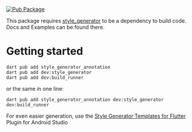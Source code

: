 [![Pub Package](https://img.shields.io/pub/v/style_generator_annotation)](https://pub.dev/packages/style_generator_annotation)

This package requires [style_generator](https://pub.dev/packages/style_generator) 
to be a dependency to build code.
Docs and Examples can be found there.

# Getting started
```shell
dart pub add style_generator_annotation 
dart pub add dev:style_generator 
dart pub add dev:build_runner
```

or the same in one line:
```shell
dart pub add style_generator_annotation dev:style_generator dev:build_runner
```

For even easier generation, use the [Style Generator Templates for Flutter](https://plugins.jetbrains.com/plugin/28833-style-generator-templates-for-flutter) Plugin for Android Studio
